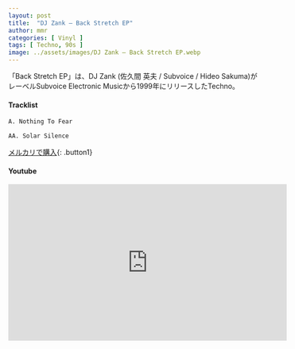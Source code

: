 ```yaml
---
layout: post
title:  "DJ Zank – Back Stretch EP"
author: mmr
categories: [ Vinyl ]
tags: [ Techno, 90s ]
image: ../assets/images/DJ Zank – Back Stretch EP.webp
---
```


「Back Stretch EP」は、DJ Zank (佐久間 英夫 / Subvoice / Hideo Sakuma)がレーベルSubvoice Electronic Musicから1999年にリリースしたTechno。

#### Tracklist
```md
A. Nothing To Fear

AA. Solar Silence
```

[メルカリで購入](https://jp.mercari.com/item/m90388202316?afid=6142608987){: .button1}

#### Youtube
<iframe width="560" height="315" src="https://www.youtube.com/embed/4hFSMP6JbpA?si=tXmUconUP5on1r4g" title="YouTube video player" frameborder="0" allow="accelerometer; autoplay; clipboard-write; encrypted-media; gyroscope; picture-in-picture; web-share" referrerpolicy="strict-origin-when-cross-origin" allowfullscreen></iframe>